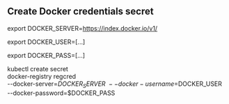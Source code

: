 ## Create Docker credentials secret

export DOCKER_SERVER=https://index.docker.io/v1/

export DOCKER_USER=[...]


export DOCKER_PASS=[...]

kubectl create secret \
    docker-registry regcred \
    --docker-server=$DOCKER_SERVER \
    --docker-username=$DOCKER_USER \
    --docker-password=$DOCKER_PASS 